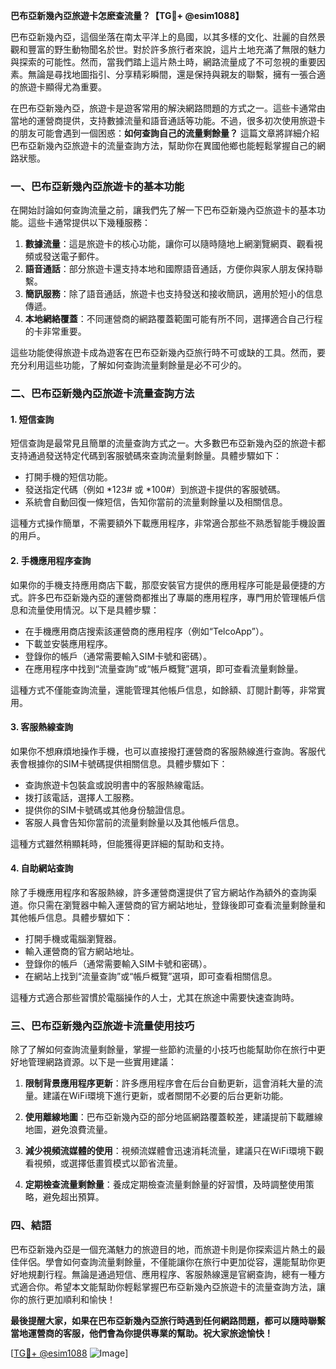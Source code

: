 **巴布亞新幾內亞旅遊卡怎麽查流量？【TG💪+ @esim1088】**

巴布亞新幾內亞，這個坐落在南太平洋上的島國，以其多樣的文化、壯麗的自然景觀和豐富的野生動物聞名於世。對於許多旅行者來說，這片土地充滿了無限的魅力與探索的可能性。然而，當我們踏上這片熱土時，網路流量成了不可忽視的重要因素。無論是尋找地圖指引、分享精彩瞬間，還是保持與親友的聯繫，擁有一張合適的旅遊卡顯得尤為重要。

在巴布亞新幾內亞，旅遊卡是遊客常用的解決網路問題的方式之一。這些卡通常由當地的運營商提供，支持數據流量和語音通話等功能。不過，很多初次使用旅遊卡的朋友可能會遇到一個困惑：**如何查詢自己的流量剩餘量？** 這篇文章將詳細介紹巴布亞新幾內亞旅遊卡的流量查詢方法，幫助你在異國他鄉也能輕鬆掌握自己的網路狀態。

### 一、巴布亞新幾內亞旅遊卡的基本功能

在開始討論如何查詢流量之前，讓我們先了解一下巴布亞新幾內亞旅遊卡的基本功能。這些卡通常提供以下幾種服務：

1. **數據流量**：這是旅遊卡的核心功能，讓你可以隨時隨地上網瀏覽網頁、觀看視頻或發送電子郵件。
2. **語音通話**：部分旅遊卡還支持本地和國際語音通話，方便你與家人朋友保持聯繫。
3. **簡訊服務**：除了語音通話，旅遊卡也支持發送和接收簡訊，適用於短小的信息傳遞。
4. **本地網絡覆蓋**：不同運營商的網路覆蓋範圍可能有所不同，選擇適合自己行程的卡非常重要。

這些功能使得旅遊卡成為遊客在巴布亞新幾內亞旅行時不可或缺的工具。然而，要充分利用這些功能，了解如何查詢流量剩餘量是必不可少的。

### 二、巴布亞新幾內亞旅遊卡流量查詢方法

#### 1. **短信查詢**
  
短信查詢是最常見且簡單的流量查詢方式之一。大多數巴布亞新幾內亞的旅遊卡都支持通過發送特定代碼到客服號碼來查詢流量剩餘量。具體步驟如下：

- 打開手機的短信功能。
- 發送指定代碼（例如 *123# 或 *100#）到旅遊卡提供的客服號碼。
- 系統會自動回復一條短信，告知你當前的流量剩餘量以及相關信息。

這種方式操作簡單，不需要額外下載應用程序，非常適合那些不熟悉智能手機設置的用戶。

#### 2. **手機應用程序查詢**

如果你的手機支持應用商店下載，那麼安裝官方提供的應用程序可能是最便捷的方式。許多巴布亞新幾內亞的運營商都推出了專屬的應用程序，專門用於管理帳戶信息和流量使用情況。以下是具體步驟：

- 在手機應用商店搜索該運營商的應用程序（例如“TelcoApp”）。
- 下載並安裝應用程序。
- 登錄你的帳戶（通常需要輸入SIM卡號和密碼）。
- 在應用程序中找到“流量查詢”或“帳戶概覽”選項，即可查看流量剩餘量。

這種方式不僅能查詢流量，還能管理其他帳戶信息，如餘額、訂閱計劃等，非常實用。

#### 3. **客服熱線查詢**

如果你不想麻煩地操作手機，也可以直接撥打運營商的客服熱線進行查詢。客服代表會根據你的SIM卡號碼提供相關信息。具體步驟如下：

- 查詢旅遊卡包裝盒或說明書中的客服熱線電話。
- 拨打該電話，選擇人工服務。
- 提供你的SIM卡號碼或其他身份驗證信息。
- 客服人員會告知你當前的流量剩餘量以及其他帳戶信息。

這種方式雖然稍顯耗時，但能獲得更詳細的幫助和支持。

#### 4. **自助網站查詢**

除了手機應用程序和客服熱線，許多運營商還提供了官方網站作為額外的查詢渠道。你只需在瀏覽器中輸入運營商的官方網站地址，登錄後即可查看流量剩餘量和其他帳戶信息。具體步驟如下：

- 打開手機或電腦瀏覽器。
- 輸入運營商的官方網站地址。
- 登錄你的帳戶（通常需要輸入SIM卡號和密碼）。
- 在網站上找到“流量查詢”或“帳戶概覽”選項，即可查看相關信息。

這種方式適合那些習慣於電腦操作的人士，尤其在旅途中需要快速查詢時。

### 三、巴布亞新幾內亞旅遊卡流量使用技巧

除了了解如何查詢流量剩餘量，掌握一些節約流量的小技巧也能幫助你在旅行中更好地管理網路資源。以下是一些實用建議：

1. **限制背景應用程序更新**：許多應用程序會在后台自動更新，這會消耗大量的流量。建議在WiFi環境下進行更新，或者關閉不必要的后台更新功能。
   
2. **使用離線地圖**：巴布亞新幾內亞的部分地區網路覆蓋較差，建議提前下載離線地圖，避免浪費流量。

3. **減少視頻流媒體的使用**：視頻流媒體會迅速消耗流量，建議只在WiFi環境下觀看視頻，或選擇低畫質模式以節省流量。

4. **定期檢查流量剩餘量**：養成定期檢查流量剩餘量的好習慣，及時調整使用策略，避免超出預算。

### 四、結語

巴布亞新幾內亞是一個充滿魅力的旅遊目的地，而旅遊卡則是你探索這片熱土的最佳伴侶。學會如何查詢流量剩餘量，不僅能讓你在旅行中更加從容，還能幫助你更好地規劃行程。無論是通過短信、應用程序、客服熱線還是官網查詢，總有一種方式適合你。希望本文能幫助你輕鬆掌握巴布亞新幾內亞旅遊卡的流量查詢方法，讓你的旅行更加順利和愉快！

**最後提醒大家，如果在巴布亞新幾內亞旅行時遇到任何網路問題，都可以隨時聯繫當地運營商的客服，他們會為你提供專業的幫助。祝大家旅途愉快！**

[[TG💪+ @esim1088](https://t.me/s/esim1088) ![Image](https://i.postimg.cc/4NQfJmqS/Snipaste-2025-05-13-00-14-12.png)]